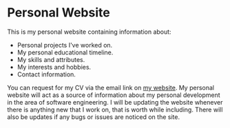 # Personal Website

This is my personal website containing information about:
* Personal projects I've worked on.
* My personal educational timeline.
* My skills and attributes.
* My interests and hobbies.
* Contact information.

 You can request for my CV via the email link on [my website](https://granitdula.github.io/personal-website/). My personal website will act as a source of information about my personal development in the area of software engineering. I will be updating the website whenever there is anything new that I work on, that is worth while including. There will also be updates if any bugs or issues are noticed on the site.
